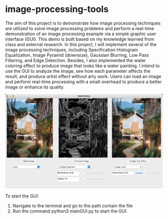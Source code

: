 # image-processing-tools
The aim of this project is to demonstrate how image processing techniques are 
utilized to solve image processing problems and perform a real-time 
demonstration of an image processing example via a simple graphic user interface (GUI).
This demo is built based on my knowledge learned from class and external research. 
In this project, I will implement several of the image processing techniques, 
including Specification Histogram Equalization, Image Pyramid (downsize), Gaussian 
Blurring, Low Pass Filtering, and Edge Detection. Besides, I also implemented
 the water coloring effect to produce image that looks like a water painting.
 I intend to use the GUI to analyze the image, see how each parameter affects
 the result, and produce artist effect without arty work. Users can load an 
image and perform real-time processing with a small overhead to produce a better
 image or enhance its quality.

![Alt text](logos/gui_image_processing.jpg?raw=true "Title")
<!-- ![Alt text](/ReadMe.jpg?raw=true "Title") -->

To start the GUI: 
1. Navigate to the terminal and go to the path contain the file
2. Run the command python3 mainGUI.py to start the GUI.




